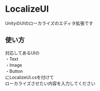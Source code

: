 # LocalizeUI
UnityのUIのローカライズのエディタ拡張です

## 使い方  
対応してあるUIの  
・Text  
・Image  
・Button  
にLocalizeUI.csを付けて  
ローカライズさせたい内容を入力してください
